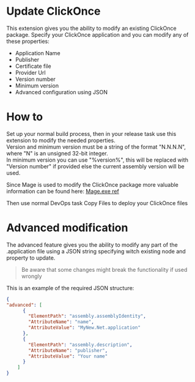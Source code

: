# Update ClickOnce

This extension gives you the ability to modify an existing ClickOnce package.
Specify your ClickOnce application and you can modify any of these properties:
  - Application Name
  - Publisher
  - Certificate file
  - Provider Url
  - Version number
  - Minimum version
  - Advanced configuration using JSON

# How to
Set up your normal build process, then in your release task use this extension to modify the needed properties.  
Version and minimum version must be a string of the format "N.N.N.N", where "N" is an unsigned 32-bit integer.  
In minimum version you can use "%version%", this will be replaced with "Version number" if provided else the current assembly version will be used.  

Since Mage is used to modify the ClickOnce package more valuable information can be found here: [Mage.exe ref](https://docs.microsoft.com/en-us/dotnet/framework/tools/mage-exe-manifest-generation-and-editing-tool#syntax) 
  
Then use normal DevOps task Copy Files to deploy your ClickOnce files

# Advanced modification
The advanced feature gives you the ability to modify any part of the .application file using a JSON string specifying witch existing node and property to update.  
>Be aware that some changes might break the functionality if used wrongly

This is an example of the required JSON structure:  
```json
{  
"advanced": [  
      {  
        "ElementPath": "assembly.assemblyIdentity",  
        "AttributeName": "name",  
        "AttributeValue": "MyNew.Net.application"  
      },  
      {  
        "ElementPath": "assembly.description",  
        "AttributeName": "publisher",  
        "AttributeValue": "Your name"  
      }  
	]  
}  
```